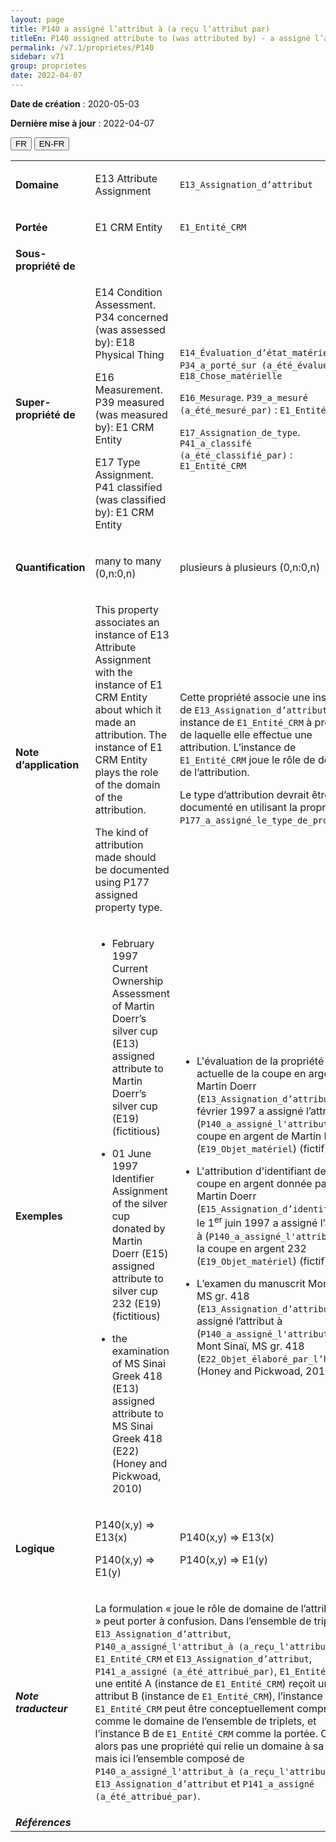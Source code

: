 ```yaml
---
layout: page
title: P140 a assigné l’attribut à (a reçu l’attribut par)
titleEn: P140 assigned attribute to (was attributed by) - a assigné l’attribut à (a reçu l’attribut par)
permalink: /v7.1/proprietes/P140
sidebar: v71
group: proprietes
date: 2022-04-07
---
```


**Date de création** : 2020-05-03

**Dernière mise à jour** : 2022-04-07

<div class="lang-buttons">
  <button id="fr" class="activate">FR</button>
  <button id="en-fr">EN-FR</button>
</div>

<table>
				<tbody>
				<tr>
					<td><strong>Domaine</strong></td>
					<td class="en"><p>E13 Attribute Assignment</p>
							</td>
						<td><p><code class="language-plaintext highlighter-rouge">E13_Assignation_d’attribut</code></p>
							</td>
						</tr>
					<tr>
					<td><strong>Portée</strong></td>
					<td class="en"><p>E1 CRM Entity</p>
							</td>
						<td><p><code class="language-plaintext highlighter-rouge">E1_Entité_CRM</code></p>
							</td>
						</tr>
					<tr>
					<td><strong>Sous-propriété de</strong></td>
					<td class="en"><p></p>
							</td>
						<td><p></p>
							</td>
						</tr>
					<tr>
					<td><strong>Super-propriété de</strong></td>
					<td class="en"><p>E14 Condition Assessment. P34 concerned (was assessed by): E18 Physical Thing</p>
							<p>E16 Measurement. P39 measured (was measured by): E1 CRM Entity</p>
							<p>E17 Type Assignment. P41 classified (was classified by): E1 CRM Entity</p>
							</td>
						<td><p><code class="language-plaintext highlighter-rouge">E14_Évaluation_d’état_matériel</code>. <code class="language-plaintext highlighter-rouge">P34_a_porté_sur (a_été_évalué_par)</code> : <code class="language-plaintext highlighter-rouge">E18_Chose_matérielle</code></p>
							<p><code class="language-plaintext highlighter-rouge">E16_Mesurage</code>. <code class="language-plaintext highlighter-rouge">P39_a_mesuré (a_été_mesuré_par)</code> : <code class="language-plaintext highlighter-rouge">E1_Entité_CRM</code></p>
							<p><code class="language-plaintext highlighter-rouge">E17_Assignation_de_type</code>. <code class="language-plaintext highlighter-rouge">P41_a_classifé (a_été_classifié_par)</code> : <code class="language-plaintext highlighter-rouge">E1_Entité_CRM</code> </p>
							</td>
						</tr>
					<tr>
					<td><strong>Quantification</strong></td>
					<td class="en"><p>many to many (0,n:0,n)</p>
							</td>
						<td><p>plusieurs à plusieurs (0,n:0,n)</p>
							</td>
						</tr>
					<tr>
					<td><strong>Note d’application</strong></td>
					<td class="en"><p>This property associates an instance of E13 Attribute Assignment with the instance of E1 CRM Entity about which it made an attribution. The instance of E1 CRM Entity plays the role of the domain of the attribution.</p>
							<p></p>
							<p>The kind of attribution made should be documented using P177 assigned property type.</p>
							</td>
						<td><p>Cette propriété associe une instance de <code class="language-plaintext highlighter-rouge">E13_Assignation_d’attribut</code> à une instance de <code class="language-plaintext highlighter-rouge">E1_Entité_CRM</code> à propos de laquelle elle effectue une attribution. L’instance de <code class="language-plaintext highlighter-rouge">E1_Entité_CRM</code> joue le rôle de domaine de l’attribution.</p>
							<p></p>
							<p>Le type d’attribution devrait être documenté en utilisant la propriété <code class="language-plaintext highlighter-rouge">P177_a_assigné_le_type_de_propriété</code>.</p>
							</td>
						</tr>
					<tr>
					<td><strong>Exemples</strong></td>
					<td class="en"><ul><li><p>February 1997 Current Ownership Assessment of Martin Doerr’s silver cup (E13) assigned attribute to Martin Doerr’s silver cup (E19) (fictitious)</p>
							</li>
									<li><p>01 June 1997 Identifier Assignment of the silver cup donated by Martin Doerr (E15) assigned attribute to silver cup 232 (E19) (fictitious)</p>
							</li>
										<li><p>the examination of MS Sinai Greek 418 (E13) assigned attribute to MS Sinai Greek 418 (E22) (Honey and Pickwoad, 2010)</p>
							</li></ul>
										</td>
						<td><ul><li><p>L'évaluation de la propriété actuelle de la coupe en argent de Martin Doerr (<code class="language-plaintext highlighter-rouge">E13_Assignation_d’attribut</code>) en février 1997 a assigné l’attribut à (<code class="language-plaintext highlighter-rouge">P140_a_assigné_l'attribut_à</code>) la coupe en argent de Martin Doerr (<code class="language-plaintext highlighter-rouge">E19_Objet_matériel</code>) (fictif)</p>
							</li>
									<li><p>L'attribution d'identifiant de la coupe en argent donnée par Martin Doerr (<code class="language-plaintext highlighter-rouge">E15_Assignation_d’identifiant</code>) le 1<sup>er</sup> juin 1997 a assigné l’attribut à (<code class="language-plaintext highlighter-rouge">P140_a_assigné_l'attribut_à</code>) la coupe en argent 232 (<code class="language-plaintext highlighter-rouge">E19_Objet_matériel</code>) (fictif)</p>
							</li>
										<li><p>L’examen du manuscrit Mont Sinaï, MS gr. 418 (<code class="language-plaintext highlighter-rouge">E13_Assignation_d’attribut</code>) a assigné l’attribut à (<code class="language-plaintext highlighter-rouge">P140_a_assigné_l'attribut_à</code>) Mont Sinaï, MS gr. 418 (<code class="language-plaintext highlighter-rouge">E22_Objet_élaboré_par_l’humain</code>) (Honey and Pickwoad, 2010)</p>
							</li></ul>
										</td>
						</tr>
					<tr>
					<td><strong>Logique</strong></td>
					<td class="en"><p>P140(x,y) ⇒ E13(x)</p>
							<p>P140(x,y) ⇒ E1(y)</p>
							</td>
						<td><p>P140(x,y) ⇒ E13(x)</p>
							<p>P140(x,y) ⇒ E1(y)</p>
							</td>
						</tr>
					<tr>
					<td><strong><em>Note traducteur</em></strong></td>
					<td colspan="2"><p>La formulation « joue le rôle de domaine de l’attribution » peut porter à confusion. Dans l’ensemble de triplets <code class="language-plaintext highlighter-rouge">E13_Assignation_d’attribut</code>, <code class="language-plaintext highlighter-rouge">P140_a_assigné_l'attribut_à (a_reçu_l'attribut_par)</code>, <code class="language-plaintext highlighter-rouge">E1_Entité_CRM</code> et <code class="language-plaintext highlighter-rouge">E13_Assignation_d’attribut</code>, <code class="language-plaintext highlighter-rouge">P141_a_assigné (a_été_attribué_par)</code>, <code class="language-plaintext highlighter-rouge">E1_Entité_CRM</code> où une entité A (instance de <code class="language-plaintext highlighter-rouge">E1_Entité_CRM</code>) reçoit un attribut B (instance de <code class="language-plaintext highlighter-rouge">E1_Entité_CRM</code>), l’instance A de <code class="language-plaintext highlighter-rouge">E1_Entité_CRM</code> peut être conceptuellement comprise comme le domaine de l’ensemble de triplets, et l’instance B de <code class="language-plaintext highlighter-rouge">E1_Entité_CRM</code> comme la portée. Ce n’est alors pas une propriété qui relie un domaine à sa portée, mais ici l’ensemble composé de <code class="language-plaintext highlighter-rouge">P140_a_assigné_l'attribut_à (a_reçu_l'attribut_par)</code>, <code class="language-plaintext highlighter-rouge">E13_Assignation_d’attribut</code> et <code class="language-plaintext highlighter-rouge">P141_a_assigné (a_été_attribué_par)</code>.</p>
							</td>
						</tr>
					<tr>
					<td><strong><em>Références</em></strong></td>
					<td colspan="2"><p><em></em></p>
							</td>
						</tr>
					</tbody>
				</table>
				